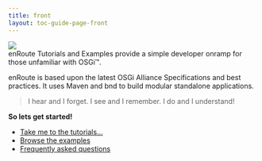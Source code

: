 ```yaml
---
title: front 
layout: toc-guide-page-front
---
```


<img src="/img/front-page-1000.jpg">

<br>
enRoute Tutorials and Examples provide a simple developer onramp for those unfamiliar with OSGi™. 

enRoute is based upon the latest OSGi Alliance Specifications and best practices. It uses Maven and bnd to build modular standalone applications.

> I hear and I forget. I see and I remember. I do and I understand!

**So lets get started!**

* [Take me to the tutorials...](Tutorial)
* [Browse the examples](Examples)
* [Frequently asked questions](FAQ)
